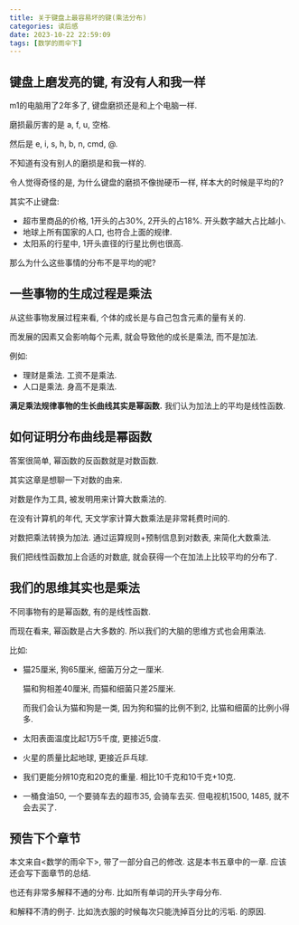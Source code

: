 ```yaml
---
title: 关于键盘上最容易坏的键(乘法分布)
categories: 读后感
date: 2023-10-22 22:59:09
tags: [数学的雨伞下]
---
```

<!--more-->

## 键盘上磨发亮的键, 有没有人和我一样

m1的电脑用了2年多了, 键盘磨损还是和上个电脑一样.

磨损最厉害的是 a, f, u, 空格.

然后是 e, i, s, h, b, n, cmd, @.

不知道有没有别人的磨损是和我一样的.

令人觉得奇怪的是, 为什么键盘的磨损不像抛硬币一样, 样本大的时候是平均的?

其实不止键盘:

+ 超市里商品的价格, 1开头的占30%, 2开头的占18%. 开头数字越大占比越小.
+ 地球上所有国家的人口, 也符合上面的规律.
+ 太阳系的行星中, 1开头直径的行星比例也很高.

那么为什么这些事情的分布不是平均的呢?

## 一些事物的生成过程是乘法

从这些事物发展过程来看, 个体的成长是与自己包含元素的量有关的. 

而发展的因素又会影响每个元素, 就会导致他的成长是乘法, 而不是加法.

例如:

+ 理财是乘法. 工资不是乘法.
+ 人口是乘法. 身高不是乘法.

**满足乘法规律事物的生长曲线其实是幂函数.** 我们认为加法上的平均是线性函数.

## 如何证明分布曲线是幂函数

答案很简单, 幂函数的反函数就是对数函数.

其实这章是想聊一下对数的由来.

对数是作为工具, 被发明用来计算大数乘法的.

在没有计算机的年代, 天文学家计算大数乘法是非常耗费时间的.

对数把乘法转换为加法. 通过运算规则+预制信息到对数表, 来简化大数乘法.

我们把线性函数加上合适的对数底, 就会获得一个在加法上比较平均的分布了.

## 我们的思维其实也是乘法

不同事物有的是幂函数, 有的是线性函数. 

而现在看来, 幂函数是占大多数的. 所以我们的大脑的思维方式也会用乘法.

比如:

+ 猫25厘米, 狗65厘米, 细菌万分之一厘米.

  猫和狗相差40厘米, 而猫和细菌只差25厘米.

  而我们会认为猫和狗是一类, 因为狗和猫的比例不到2, 比猫和细菌的比例小得多.

+ 太阳表面温度比起1万5千度, 更接近5度.

+ 火星的质量比起地球, 更接近乒乓球.

+ 我们更能分辨10克和20克的重量. 相比10千克和10千克+10克.

+ 一桶食油50, 一个要骑车去的超市35, 会骑车去买. 但电视机1500, 1485, 就不会去买了.

## 预告下个章节

本文来自<数学的雨伞下>, 带了一部分自己的修改. 这是本书五章中的一章. 应该还会写下面章节的总结.

也还有非常多解释不通的分布. 比如所有单词的开头字母分布.

和解释不清的例子. 比如洗衣服的时候每次只能洗掉百分比的污垢. 的原因.
